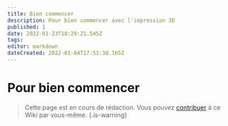 ```yaml
---
title: Bien commencer
description: Pour bien commencer avec l'impression 3D
published: 1
date: 2022-01-23T18:29:21.545Z
tags: 
editor: markdown
dateCreated: 2022-01-04T17:51:38.165Z
---
```


# Pour bien commencer
> Cette page est en cours de rédaction. Vous pouvez [contribuer](/contributeur) à ce Wiki par vous-même.
{.is-warning}
